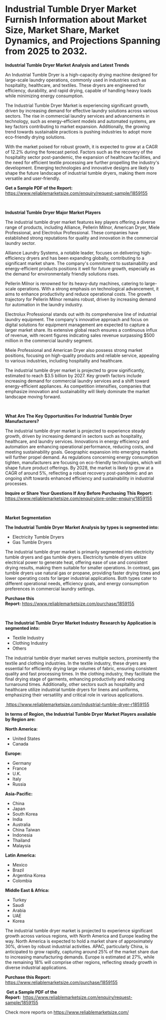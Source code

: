 <p><h1>Industrial Tumble Dryer Market Furnish Information about Market Size, Market Share, Market Dynamics, and Projections Spanning from 2025 to 2032.</h1></p><p><strong>Industrial Tumble Dryer Market Analysis and Latest Trends</strong></p>
<p><p>An Industrial Tumble Dryer is a high-capacity drying machine designed for large-scale laundry operations, commonly used in industries such as hospitality, healthcare, and textiles. These dryers are engineered for efficiency, durability, and rapid drying, capable of handling heavy loads while minimizing energy consumption.</p><p>The Industrial Tumble Dryer Market is experiencing significant growth, driven by increasing demand for effective laundry solutions across various sectors. The rise in commercial laundry services and advancements in technology, such as energy-efficient models and automated systems, are key factors contributing to market expansion. Additionally, the growing trend towards sustainable practices is pushing industries to adopt more eco-friendly drying solutions.</p><p>With the market poised for robust growth, it is expected to grow at a CAGR of 12.2% during the forecast period. Factors such as the recovery of the hospitality sector post-pandemic, the expansion of healthcare facilities, and the need for efficient textile processing are further propelling the industry's development. Emerging technologies and innovative designs are likely to shape the future landscape of industrial tumble dryers, making them more versatile and user-friendly.</p></p>
<p><strong>Get a Sample PDF of the Report:&nbsp;</strong> <a href="https://www.reliablemarketsize.com/enquiry/request-sample/1859155?utm_campaign=3201&utm_medium=2&utm_source=Github&utm_content=ia&utm_term=08042025&utm_id=industrial-tumble-dryer">https://www.reliablemarketsize.com/enquiry/request-sample/1859155</a></p>
<p>&nbsp;</p>
<p><strong>Industrial Tumble Dryer Major Market Players</strong></p>
<p><p>The industrial tumble dryer market features key players offering a diverse range of products, including Alliance, Pellerin Milnor, American Dryer, Miele Professional, and Electrolux Professional. These companies have established strong reputations for quality and innovation in the commercial laundry sector.</p><p>Alliance Laundry Systems, a notable leader, focuses on delivering high-efficiency dryers and has been expanding globally, contributing to a significant market share. The company's commitment to sustainability and energy-efficient products positions it well for future growth, especially as the demand for environmentally friendly solutions rises.</p><p>Pellerin Milnor is renowned for its heavy-duty machines, catering to large-scale operations. With a strong emphasis on technological advancement, it aims to enhance productivity and reduce operational costs. The growth trajectory for Pellerin Milnor remains robust, driven by increasing demand for automation in the laundry industry.</p><p>Electrolux Professional stands out with its comprehensive line of industrial laundry equipment. The company's innovative approach and focus on digital solutions for equipment management are expected to capture a larger market share. Its extensive global reach ensures a continuous influx of revenue, with recent figures indicating sales revenue surpassing $500 million in the commercial laundry segment.</p><p>Miele Professional and American Dryer also possess strong market positions, focusing on high-quality products and reliable service, appealing to various industries, including hospitality and healthcare.</p><p>The industrial tumble dryer market is projected to grow significantly, estimated to reach $3.5 billion by 2027. Key growth factors include increasing demand for commercial laundry services and a shift toward energy-efficient appliances. As competition intensifies, companies that emphasize innovation and sustainability will likely dominate the market landscape moving forward.</p></p>
<p>&nbsp;</p>
<p><strong>What Are The Key Opportunities For Industrial Tumble Dryer Manufacturers?</strong></p>
<p><p>The industrial tumble dryer market is projected to experience steady growth, driven by increasing demand in sectors such as hospitality, healthcare, and laundry services. Innovations in energy efficiency and automation are enhancing operational performance, reducing costs, and meeting sustainability goals. Geographic expansion into emerging markets will further propel demand. As regulations concerning energy consumption tighten, manufacturers are focusing on eco-friendly technologies, which will shape future product offerings. By 2028, the market is likely to grow at a CAGR of around 5%, reflecting a robust recovery post-pandemic and an ongoing shift towards enhanced efficiency and sustainability in industrial processes.</p></p>
<p><strong>Inquire or Share Your Questions If Any Before Purchasing This Report:</strong> <a href="https://www.reliablemarketsize.com/enquiry/pre-order-enquiry/1859155?utm_campaign=3201&utm_medium=2&utm_source=Github&utm_content=ia&utm_term=08042025&utm_id=industrial-tumble-dryer">https://www.reliablemarketsize.com/enquiry/pre-order-enquiry/1859155</a></p>
<p>&nbsp;</p>
<p><strong>Market Segmentation</strong></p>
<p><strong>The Industrial Tumble Dryer Market Analysis by types is segmented into:</strong></p>
<p><ul><li>Electricity Tumble Dryers</li><li>Gas Tumble Dryers</li></ul></p>
<p><p>The industrial tumble dryer market is primarily segmented into electricity tumble dryers and gas tumble dryers. Electricity tumble dryers utilize electrical power to generate heat, offering ease of use and consistent drying results, making them suitable for smaller operations. In contrast, gas tumble dryers use natural gas or propane, providing faster drying times and lower operating costs for larger industrial applications. Both types cater to different operational needs, efficiency goals, and energy consumption preferences in commercial laundry settings.</p></p>
<p><strong>Purchase this Report:&nbsp;</strong><a href="https://www.reliablemarketsize.com/purchase/1859155?utm_campaign=3201&utm_medium=2&utm_source=Github&utm_content=ia&utm_term=08042025&utm_id=industrial-tumble-dryer">https://www.reliablemarketsize.com/purchase/1859155</a></p>
<p>&nbsp;</p>
<p><strong>The Industrial Tumble Dryer Market Industry Research by Application is segmented into:</strong></p>
<p><ul><li>Textile Industry</li><li>Clothing Industry</li><li>Others</li></ul></p>
<p><p>The industrial tumble dryer market serves multiple sectors, prominently the textile and clothing industries. In the textile industry, these dryers are essential for efficiently drying large volumes of fabric, ensuring consistent quality and fast processing times. In the clothing industry, they facilitate the final drying stage of garments, enhancing productivity and reducing turnaround times. Additionally, other sectors such as hospitality and healthcare utilize industrial tumble dryers for linens and uniforms, emphasizing their versatility and critical role in various applications.</p></p>
<p><a href="https://www.reliablemarketsize.com/industrial-tumble-dryer-r1859155?utm_campaign=3201&utm_medium=2&utm_source=Github&utm_content=ia&utm_term=08042025&utm_id=industrial-tumble-dryer">&nbsp;https://www.reliablemarketsize.com/industrial-tumble-dryer-r1859155</a></p>
<p><strong>In terms of Region, the Industrial Tumble Dryer Market Players available by Region are:</strong></p>
<p>
    <p> <strong> North America: </strong>
        <ul>
            <li>United States</li>
            <li>Canada</li>
        </ul>
        </p> 
    <p> <strong> Europe: </strong>
        <ul>
            <li>Germany</li>
            <li>France</li>
            <li>U.K.</li>
            <li>Italy</li>
            <li>Russia</li>
        </ul>
        </p> 
    <p> <strong> Asia-Pacific: </strong>
        <ul>
            <li>China</li>
            <li>Japan</li>
            <li>South Korea</li>
            <li>India</li>
            <li>Australia</li>
            <li>China Taiwan</li>
            <li>Indonesia</li>
            <li>Thailand</li>
            <li>Malaysia</li>
        </ul>
        </p> 
    <p> <strong> Latin America: </strong>
        <ul>
            <li>Mexico</li>
            <li>Brazil</li>
            <li>Argentina Korea</li>
            <li>Colombia</li>
        </ul>
        </p> 
    <p> <strong> Middle East & Africa: </strong>
        <ul>
            <li>Turkey</li>
            <li>Saudi</li>
            <li>Arabia</li>
            <li>UAE</li>
            <li>Korea</li>
        </ul>
    </p>
    </p>
<p><p>The industrial tumble dryer market is projected to experience significant growth across various regions, with North America and Europe leading the way. North America is expected to hold a market share of approximately 30%, driven by robust industrial activities. APAC, particularly China, is anticipated to grow rapidly, capturing around 25% of the market share due to increasing manufacturing demands. Europe is estimated at 27%, while the remaining 18% will comprise other regions, reflecting steady growth in diverse industrial applications.</p></p>
<p><strong>Purchase this Report: </strong><a href="https://www.reliablemarketsize.com/purchase/1859155?utm_campaign=3201&utm_medium=2&utm_source=Github&utm_content=ia&utm_term=08042025&utm_id=industrial-tumble-dryer">https://www.reliablemarketsize.com/purchase/1859155</a></p>
<p>&nbsp;<strong>Get a Sample PDF of the Report:&nbsp;&nbsp;</strong><a href="https://www.reliablemarketsize.com/enquiry/request-sample/1859155?utm_campaign=3201&utm_medium=2&utm_source=Github&utm_content=ia&utm_term=08042025&utm_id=industrial-tumble-dryer">https://www.reliablemarketsize.com/enquiry/request-sample/1859155</a></p>
<p><strong></strong></p>
<p>Check more reports on <a href="https://www.reliablemarketsize.com/?utm_campaign=3201&utm_medium=2&utm_source=Github&utm_content=ia&utm_term=08042025&utm_id=industrial-tumble-dryer">https://www.reliablemarketsize.com/</a></p>